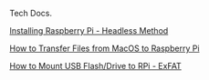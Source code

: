 Tech Docs.

[Installing Raspberry Pi - Headless Method](Installing%20Raspberry%20Pi%20-%20Headless%20Method.md)

[How to Transfer Files from MacOS to Raspberry Pi](Transfer%20Files%20From%20MACOS%20to%20RasPi.md)

[How to Mount USB Flash/Drive to RPi - ExFAT](How%20to%20Mount%20USB%20Flash%20to%20RPi%20-%20ExFat.md)
